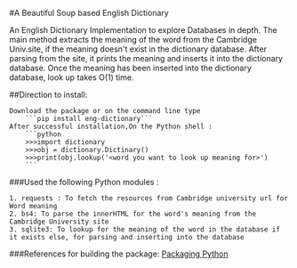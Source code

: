 #A Beautiful Soup based English Dictionary 

An English Dictionary Implementation to explore Databases in depth.
The main method extracts the meaning of the word from the Cambridge Univ.site, if the meaning doesn't exist in the dictionary database.
After parsing from the site, it prints the meaning and inserts it into the dictionary database.
Once the meaning has been inserted into the dictionary database, look up takes O(1) time.

##Direction to install: 

	Download the package or on the command line type 
		```pip install eng-dictionary```
	After successful installation,On the Python shell :
		```python
		>>>import dictionary
		>>>obj = dictionary.Dictinary()
		>>>print(obj.lookup('<word you want to look up meaning for>')
		```

###Used the following Python modules :

	1. requests : To fetch the resources from Cambridge university url for Word meaning
	2. bs4: To parse the innerHTML for the word's meaning from the Cambridge University site 
	3. sqlite3: To lookup for the meaning of the word in the database if it exists else, for parsing and inserting into the database

###References for building the package: 
[Packaging Python](https://packaging.python.org/tutorials/packaging-projects/)